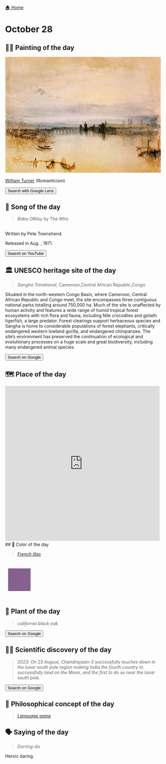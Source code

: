
[🏠 Home](../../index.md)

# October 28

## 🧑‍🎨 Painting of the day

<img width="600" src="../img/William_Turner_7.jpg">

[William Turner](https://en.wikipedia.org/wiki/J._M._W._Turner) (Romanticism)

<button class="btn btn-success"
onclick=" window.open('https://lens.google.com/uploadbyurl?url=https://iretes.github.io/one-a-day/data/img/William_Turner_7.jpg','_blank')">
Search with Google Lens
</button>

## 🎼 Song of the day

> *Baba ORiley*
by The Who

<br />Written by Pete Townshend.

Released in Aug. , 1971.

<button class="btn btn-success"
onclick=" window.open('http://www.youtube.com/search?q=Baba ORiley by The Who','_blank')">
Search on YouTube
</button>

## 🏛️ UNESCO heritage site of the day

> *Sangha Trinational*, Cameroon,Central African Republic,Congo

<p>Situated in the north-western Congo Basin, where Cameroon, Central African Republic and Congo meet, the site encompasses three contiguous national parks totalling around 750,000 ha. Much of the site is unaffected by human activity and features a wide range of humid tropical forest ecosystems with rich flora and fauna, including Nile crocodiles and goliath tigerfish, a large predator. Forest clearings support herbaceous species and Sangha is home to considerable populations of forest elephants, critically endangered western lowland gorilla, and endangered chimpanzee. The site’s environment has preserved the continuation of ecological and evolutionary processes on a huge scale and great biodiversity, including many endangered animal species.</p>

<button class="btn btn-success"
onclick=" window.open('http://www.google.com/search?q=Sangha Trinational','_blank')">
Search on Google
</button>

## 🗺️ Place of the day

<iframe
src="https://www.mapcrunch.com"
name="mapcrunch"
width="500"
height="500"
allowTransparency="true"
scrolling="no"
frameborder="0"
>
</iframe>
## 🎨 Color of the day

> *[French lilac](https://en.wikipedia.org/wiki/Lilac_(color)#French_lilac)*

<div style="color:#86608E; font-size: 100px;">&#9632;</div>

## 🌿 Plant of the day

> *california black oak*

<button class="btn btn-success"
onclick=" window.open('http://www.google.com/search?q=california black oak','_blank')">
Search on Google
</button>

## 🧑‍🔬 Scientific discovery of the day

> *2023: On 23 August, Chandrayaan-3 successfully touches down in the lunar south pole region making India the fourth country to successfully land on the Moon, and the first to do so near the lunar south pole.*

<button class="btn btn-success"
onclick=" window.open('http://www.google.com/search?q=2023: On 23 August, Chandrayaan-3 successfully touches down in the lunar south pole region making India the fourth country to successfully land on the Moon, and the first to do so near the lunar south pole.','_blank')">
Search on Google
</button>

## 💭 Philosophical concept of the day

> *[Language game](https://en.wikipedia.org/wiki/Language_game_(philosophy))*

## 🗣️ Saying of the day

> *Derring-do*

Heroic daring. 
